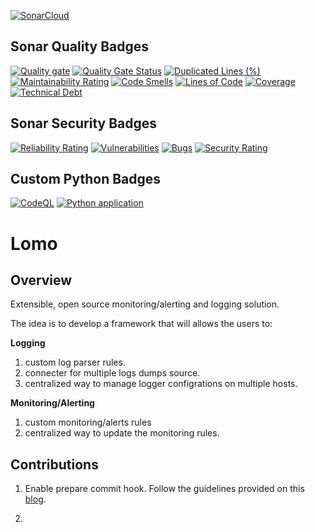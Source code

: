 [![SonarCloud](https://sonarcloud.io/images/project_badges/sonarcloud-white.svg)](https://sonarcloud.io/summary/new_code?id=aliartiza75_lomo)


## Sonar Quality Badges 

[![Quality gate](https://sonarcloud.io/api/project_badges/quality_gate?project=aliartiza75_lomo)](https://sonarcloud.io/summary/new_code?id=aliartiza75_lomo)
[![Quality Gate Status](https://sonarcloud.io/api/project_badges/measure?project=aliartiza75_lomo&metric=alert_status)](https://sonarcloud.io/summary/new_code?id=aliartiza75_lomo)
[![Duplicated Lines (%)](https://sonarcloud.io/api/project_badges/measure?project=aliartiza75_lomo&metric=duplicated_lines_density)](https://sonarcloud.io/summary/new_code?id=aliartiza75_lomo)
[![Maintainability Rating](https://sonarcloud.io/api/project_badges/measure?project=aliartiza75_lomo&metric=sqale_rating)](https://sonarcloud.io/summary/new_code?id=aliartiza75_lomo)
[![Code Smells](https://sonarcloud.io/api/project_badges/measure?project=aliartiza75_lomo&metric=code_smells)](https://sonarcloud.io/summary/new_code?id=aliartiza75_lomo)
[![Lines of Code](https://sonarcloud.io/api/project_badges/measure?project=aliartiza75_lomo&metric=ncloc)](https://sonarcloud.io/summary/new_code?id=aliartiza75_lomo)
[![Coverage](https://sonarcloud.io/api/project_badges/measure?project=aliartiza75_lomo&metric=coverage)](https://sonarcloud.io/summary/new_code?id=aliartiza75_lomo)
[![Technical Debt](https://sonarcloud.io/api/project_badges/measure?project=aliartiza75_lomo&metric=sqale_index)](https://sonarcloud.io/summary/new_code?id=aliartiza75_lomo)


## Sonar Security Badges

[![Reliability Rating](https://sonarcloud.io/api/project_badges/measure?project=aliartiza75_lomo&metric=reliability_rating)](https://sonarcloud.io/summary/new_code?id=aliartiza75_lomo)
[![Vulnerabilities](https://sonarcloud.io/api/project_badges/measure?project=aliartiza75_lomo&metric=vulnerabilities)](https://sonarcloud.io/summary/new_code?id=aliartiza75_lomo)
[![Bugs](https://sonarcloud.io/api/project_badges/measure?project=aliartiza75_lomo&metric=bugs)](https://sonarcloud.io/summary/new_code?id=aliartiza75_lomo)
[![Security Rating](https://sonarcloud.io/api/project_badges/measure?project=aliartiza75_lomo&metric=security_rating)](https://sonarcloud.io/summary/new_code?id=aliartiza75_lomo)


## Custom Python Badges

[![CodeQL](https://github.com/aliartiza75/lomo/actions/workflows/codeql-analysis.yml/badge.svg)](https://github.com/aliartiza75/lomo/actions/workflows/codeql-analysis.yml)
[![Python application](https://github.com/aliartiza75/lomo/actions/workflows/python-app.yml/badge.svg)](https://github.com/aliartiza75/lomo/actions/workflows/python-app.yml)


# Lomo

## Overview
Extensible, open source monitoring/alerting and logging solution. 

The idea is to develop a framework that will allows the users to:


**Logging**
1. custom log parser rules.
2. connecter for multiple logs dumps source.
3. centralized way to manage logger configrations on multiple hosts.



**Monitoring/Alerting**
1. custom monitoring/alerts rules
2. centralized way to update the monitoring rules.

## Contributions

1. Enable prepare commit hook. Follow the guidelines provided on this [blog](https://aliartiza75.medium.com/add-git-branch-name-to-each-commit-3acb60ab6bc9).

2. 
